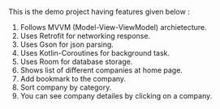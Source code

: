 This is the demo project having features given below :

1. Follows MVVM (Model-View-ViewModel) archietecture.
2. Uses Retrofit for networking response.
3. Uses Gson for json parsing.
4. Uses Kotlin-Coroutines for background task.
5. Uses Room for database storage.
6. Shows list of different companies at home page.
7. Add bookmark to the company.
8. Sort company by category.
9. You can see company detailes by clicking on a company.
